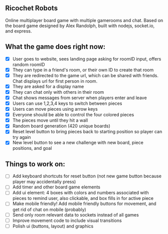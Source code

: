 ## Ricochet Robots
Online multiplayer board game with multiple gamerooms and chat. Based on the board game designed by Alex Randolph, built with nodejs, socket.io, and express.

## What the game does right now:
- [x] User goes to website, sees landing page asking for roomID input, offers random roomID
- [x] They can type in a friend's room, or their own ID to create that room
- [x] They are redirected to the game url, which can be shared with friends. Chat displays url for first person in room.
- [x] They are asked for a display name
- [x] They can chat only with others in their room
- [x] Chat shows messages from server when players enter and leave
- [x] Users can use 1,2,3,4 keys to switch between pieces
- [x] Users can move pieces using arrow keys
- [x] Everyone should be able to control the four colored pieces
- [x] The pieces move until they hit a wall
- [x] Random board generation (420 unique boards)
- [x] Reset level button to bring pieces back to starting position so player can try again
- [x] New level button to see a new challenge with new board, piece positions, and goal

## Things to work on:

- [ ] Add keyboard shortcuts for reset button (not new game button because player may accidentally press)
- [ ] Add timer and other board game elements
- [ ] Add ui element: 4 boxes with colors and numbers associated with pieces to remind user, also clickable, and box fills in for active piece
- [ ] Make mobile friendly! Add mobile friendly buttons for movement, and get rid of chat on mobile (probably)
- [ ] Send only room relevant data to sockets instead of all games
- [ ] Improve movement code to include visual transitions
- [ ] Polish ui (buttons, layout) and graphics
